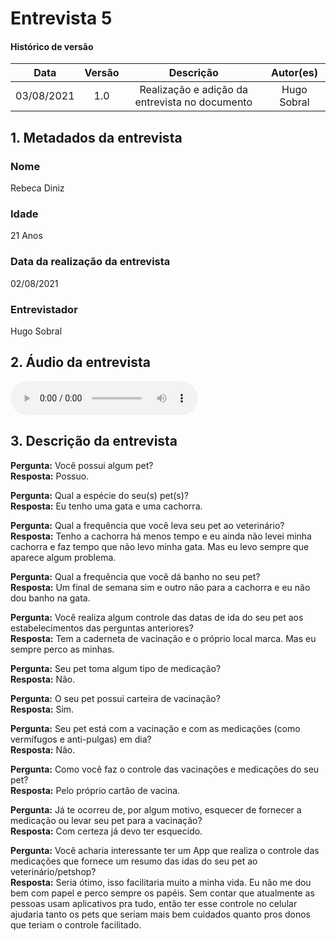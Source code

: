 # Entrevista 5

#### Histórico de versão
|    Data    | Versão | Descrição            |    Autor(es)    |
| :--------: | :----: | :------------------: | :-------------: |
| 03/08/2021 |  1.0   | Realização e adição da entrevista no documento | Hugo Sobral |

## 1. Metadados da entrevista
### Nome
Rebeca Diniz

### Idade
21 Anos

### Data da realização da entrevista
02/08/2021

### Entrevistador
Hugo Sobral

## 2. Áudio da entrevista
<audio controls>
  <source src="https://raw.githubusercontent.com/UnBArqDsw2021-1/2021.1_G01_Animalesco_docs/main/docs/assets/pages/entrevistas/entrevista-com-a-rebeca-02-08-2021.m4a" type="audio/mpeg">
</audio>

## 3. Descrição da entrevista

**Pergunta:** Você possui algum pet?<br/>
**Resposta:** Possuo.

**Pergunta:** Qual a espécie do seu(s) pet(s)?<br/>
**Resposta:** Eu tenho uma gata e uma cachorra.

**Pergunta:** Qual a frequência que você leva seu pet ao veterinário?<br/>
**Resposta:** Tenho a cachorra há menos tempo e eu ainda não levei minha cachorra e faz tempo que não levo minha gata. Mas eu levo sempre que aparece algum problema.

**Pergunta:** Qual a frequência que você dá banho no seu pet?<br/>
**Resposta:** Um final de semana sim e outro não para a cachorra e eu não dou banho na gata.

**Pergunta:** Você realiza algum controle das datas de ida do seu pet aos estabelecimentos das perguntas anteriores?<br/>
**Resposta:** Tem a caderneta de vacinação e o próprio local marca. Mas eu sempre perco as minhas.

**Pergunta:** Seu pet toma algum tipo de medicação?<br/>
**Resposta:** Não.

**Pergunta:** O seu pet possui carteira de vacinação?<br/>
**Resposta:** Sim.

**Pergunta:** Seu pet está com a vacinação e com as medicações (como vermífugos e anti-pulgas) em dia?<br/>
**Resposta:** Não.

**Pergunta:** Como você faz o controle das vacinações e medicações do seu pet?<br/>
**Resposta:** Pelo próprio cartão de vacina.

**Pergunta:** Já te ocorreu de, por algum motivo, esquecer de fornecer a medicação ou levar seu pet para a vacinação?<br/>
**Resposta:** Com certeza já devo ter esquecido.

**Pergunta:** Você acharia interessante ter um App que realiza o controle das medicações que fornece um resumo das idas do seu pet ao veterinário/petshop?<br/>
**Resposta:** Seria ótimo, isso facilitaria muito a minha vida. Eu não me dou bem com papel e perco sempre os papéis. Sem contar que atualmente as pessoas usam aplicativos pra tudo, então ter esse controle no celular ajudaria tanto os pets que seriam mais bem cuidados quanto pros donos que teriam o controle facilitado.